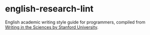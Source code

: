# english-research-lint
English academic writing style guide for programmers, compiled from [Writing in the Sciences by Stanford University](https://www.coursera.org/learn/sciwrite).
